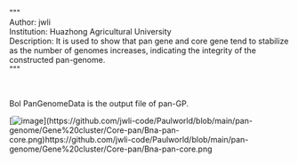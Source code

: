 """ <br>
Author: jwli <br>
Institution: Huazhong Agricultural University <br>
Description: It is used to show that pan gene and core gene tend to stabilize as the number of genomes increases, indicating the integrity of the constructed pan-genome. <br>
"""<br>

<br>

Bol PanGenomeData is the output file of pan-GP. <br>

[![image]([https://github.com/jwli-code/Paulworld/blob/main/img/home1.png.png](https://github.com/jwli-code/Paulworld/blob/main/pan-genome/Gene%20cluster/Core-pan/Bna-pan-core.png))](https://github.com/jwli-code/Paulworld/blob/main/pan-genome/Gene%20cluster/Core-pan/Bna-pan-core.png)https://github.com/jwli-code/Paulworld/blob/main/pan-genome/Gene%20cluster/Core-pan/Bna-pan-core.png
